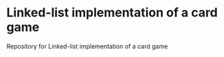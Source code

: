 # Linked-list implementation of a card game
Repository for Linked-list implementation of a card game
